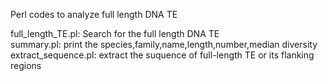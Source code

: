 Perl codes to analyze full length DNA TE  

full_length_TE.pl: Search for the full length DNA TE  
summary.pl: print the species,family,name,length,number,median diversity  
extract_sequence.pl: extract the suquence of full-length TE or its flanking regions  
 
